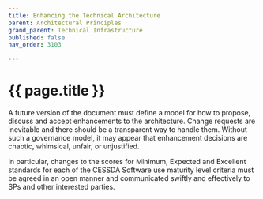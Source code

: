 ```yaml
---
title: Enhancing the Technical Architecture
parent: Architectural Principles
grand_parent: Technical Infrastructure
published: false
nav_order: 3103

---
```


# {{ page.title }}

A future version of the document must define a model for how to propose,
discuss and accept enhancements to the architecture.
Change requests are inevitable and there should be a transparent way to handle them.
Without such a governance model, it may appear that enhancement decisions are chaotic, whimsical, unfair, or unjustified.

In particular, changes to the scores for Minimum, Expected and Excellent standards for each
of the CESSDA Software use maturity level criteria must be agreed in an open manner and
communicated swiftly and effectively to SPs and other interested parties.
